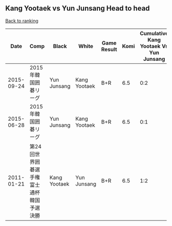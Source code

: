 ## Kang Yootaek vs Yun Junsang Head to head

[Back to ranking](../../index.md)




| **Date** | **Comp** | **Black** | **White** | **Game Result** | **Komi** | **Cumulative Kang Yootaek Vs Yun Junsang** | **Kang Yootaek Streak** | **Yun Junsang Streak** | 
| --- | --- | --- | --- | --- | --- | --- | --- | --- |
| 2015-09-24 | 2015年韓国囲碁リーグ | Yun Junsang | Kang Yootaek | B+R | 6.5 | 0:2 | 0 | 2 | 
| 2015-06-28 | 2015年韓国囲碁リーグ | Yun Junsang | Kang Yootaek | B+R | 6.5 | 0:1 | 0 | 1 | 
| 2011-01-21 | 第24回世界囲碁選手権富士通杯韓国予選決勝 | Kang Yootaek | Yun Junsang | B+R | 6.5 | 1:2 | 1 | 0 |




